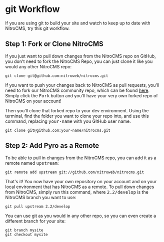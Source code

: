 # git Workflow

If you are using git to build your site and watch to keep up to date with NitroCMS, try this git workflow.

</div>
<div class="doc_content">

## Step 1: Fork or Clone NitroCMS

If you just want to pull down changes from the NitroCMS repo on GitHub, you don't need to fork the NitroCMS Repo, you can just clone it like you would any other NitroCMS repo:

    git clone git@github.com:nitroweb/nitrocms.git

If you want to push your changes back to NitroCMS as pull requests, you'll need to fork our NitroCMS community repo, which can be found [here](https://github.com/pyrocms/pyrocms). Simply click the <samp>Fork</samp> button and you'll have your very own forked repo of NitroCMS on your account!

Then you'll clone that forked repo to your dev environment. Using the terminal, find the folder you want to clone your repo into, and use this command, replacing <samp>your-name</samp> with you GitHub user name.

    git clone git@github.com:your-name/nitrocms.git

## Step 2: Add Pyro as a Remote

To be able to pull in changes from the NitroCMS repo, you can add it as a remote named <samp>upstream</samp>:

    git remote add upstream git://github.com/nitroweb/nitrocms.git

That's it! You now have your own repository on your account and on your local environment that has NitroCMS as a remote. To pull down changes from NitroCMS, simply run this command, where <samp>2.2/develop</samp> is the NitroCMS branch you want to use:

    git pull upstream 2.2/develop

You can use git as you would in any other repo, so you can even create a different branch for your site:

    git branch mysite
    git checkout mysite